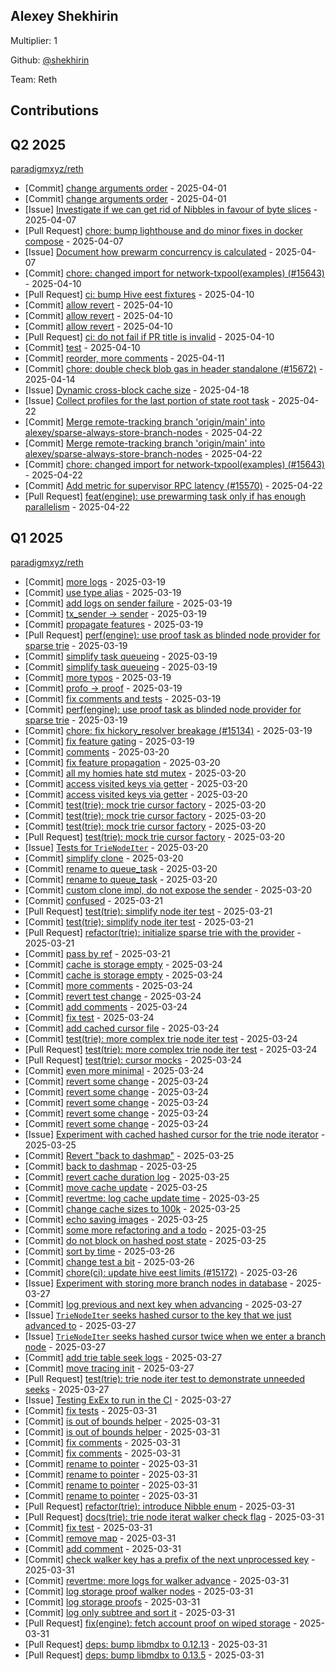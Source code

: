 
## Alexey Shekhirin
Multiplier: 1

Github: [@shekhirin](https://github.com/shekhirin)

Team: Reth

## Contributions

## Q2 2025


[paradigmxyz/reth](https://github.com/paradigmxyz/reth)
* [Commit] [change arguments order](https://github.com/paradigmxyz/reth/commit/2ab46a13475ff4f616d14abce0efaf424038596a) - 2025-04-01
* [Commit] [change arguments order](https://github.com/paradigmxyz/reth/commit/557728d72ee1d45506eee3ad50e5e7b7e1d7f4b7) - 2025-04-01
* [Issue] [Investigate if we can get rid of Nibbles in favour of byte slices](https://github.com/paradigmxyz/reth/issues/15594) - 2025-04-07
* [Pull Request] [chore: bump lighthouse and do minor fixes in docker compose](https://github.com/paradigmxyz/reth/pull/15587) - 2025-04-07
* [Issue] [Document how prewarm concurrency is calculated](https://github.com/paradigmxyz/reth/issues/15586) - 2025-04-07
* [Commit] [chore: changed import for network-txpool(examples) (#15643)](https://github.com/paradigmxyz/reth/commit/ab85300ac35a57ca2d1f8fbc23aa29d6baee1376) - 2025-04-10
* [Pull Request] [ci: bump Hive eest fixtures](https://github.com/paradigmxyz/reth/pull/15668) - 2025-04-10
* [Commit] [allow revert](https://github.com/paradigmxyz/reth/commit/dd91b48b5d8565c2644dcdc3c02e6925fc7d269c) - 2025-04-10
* [Commit] [allow revert](https://github.com/paradigmxyz/reth/commit/940aaeaa69a1763c550781b9cc783bdf301de8db) - 2025-04-10
* [Commit] [allow revert](https://github.com/paradigmxyz/reth/commit/546998952a09348462a4333d2e08555ac5e60d5e) - 2025-04-10
* [Pull Request] [ci: do not fail if PR title is invalid](https://github.com/paradigmxyz/reth/pull/15667) - 2025-04-10
* [Commit] [test](https://github.com/paradigmxyz/reth/commit/37fae997dc2c47da43da3428c3eb64bed84d8d2a) - 2025-04-10
* [Commit] [reorder, more comments](https://github.com/paradigmxyz/reth/commit/65cebe921c8a9e526c6dd945f9766f856af74f86) - 2025-04-11
* [Commit] [chore: double check blob gas in header standalone (#15672)](https://github.com/paradigmxyz/reth/commit/3346f5b7fdd5d7a3dd68fe64d3b6c7b8f761d0b9) - 2025-04-14
* [Issue] [Dynamic cross-block cache size](https://github.com/paradigmxyz/reth/issues/15802) - 2025-04-18
* [Issue] [Collect profiles for the last portion of state root task](https://github.com/paradigmxyz/reth/issues/15856) - 2025-04-22
* [Commit] [Merge remote-tracking branch 'origin/main' into alexey/sparse-always-store-branch-nodes](https://github.com/paradigmxyz/reth/commit/7ef6e66dd626c65aa75e1b2b215158f8640d874a) - 2025-04-22
* [Commit] [Merge remote-tracking branch 'origin/main' into alexey/sparse-always-store-branch-nodes](https://github.com/paradigmxyz/reth/commit/68b72b392cde00b9816bd3bca5d8fd66b6f391d9) - 2025-04-22
* [Commit] [chore: changed import for network-txpool(examples) (#15643)](https://github.com/paradigmxyz/reth/commit/ab85300ac35a57ca2d1f8fbc23aa29d6baee1376) - 2025-04-22
* [Commit] [Add metric for supervisor RPC latency (#15570)](https://github.com/paradigmxyz/reth/commit/8be89080b0c0b20eb69e9bbb9e193644186e2459) - 2025-04-22
* [Pull Request] [feat(engine): use prewarming task only if has enough parallelism](https://github.com/paradigmxyz/reth/pull/15850) - 2025-04-22
## Q1 2025

[paradigmxyz/reth](https://github.com/paradigmxyz/reth)
* [Commit] [more logs](https://github.com/paradigmxyz/reth/commit/01a629b759df8297cb51b7d6e8a2b0423464660c) - 2025-03-19
* [Commit] [use type alias](https://github.com/paradigmxyz/reth/commit/3c51d6e8e9bba86a38f796fcd5b35bc8104e093d) - 2025-03-19
* [Commit] [add logs on sender failure](https://github.com/paradigmxyz/reth/commit/69ff3ce061d1e9d8f6184d8e18a7b24903f4362b) - 2025-03-19
* [Commit] [tx_sender -> sender](https://github.com/paradigmxyz/reth/commit/553f685192dec1858edda326ec5befe0561811ad) - 2025-03-19
* [Commit] [propagate features](https://github.com/paradigmxyz/reth/commit/32522f664fa439e55da18bc8292ed6fc9a166349) - 2025-03-19
* [Pull Request] [perf(engine): use proof task as blinded node provider for sparse trie](https://github.com/paradigmxyz/reth/pull/15152) - 2025-03-19
* [Commit] [simplify task queueing](https://github.com/paradigmxyz/reth/commit/cc73edbde8a7a422cc4947ad01ccc43be57a288a) - 2025-03-19
* [Commit] [simplify task queueing](https://github.com/paradigmxyz/reth/commit/a410a3176361219548d7948ae1cedbfd7f707e0d) - 2025-03-19
* [Commit] [more typos](https://github.com/paradigmxyz/reth/commit/5df725b06f01b780d6012bba6f0cd455044a2495) - 2025-03-19
* [Commit] [profo -> proof](https://github.com/paradigmxyz/reth/commit/e4d80c8d424be0178458f66549149cff6083f337) - 2025-03-19
* [Commit] [fix comments and tests](https://github.com/paradigmxyz/reth/commit/74c7b45a6faebfa5def42b3115bd9058266cb750) - 2025-03-19
* [Commit] [perf(engine): use proof task as blinded node provider for sparse trie](https://github.com/paradigmxyz/reth/commit/ad3cc83d2b2159e8db6ca2c047e8d5b25b316529) - 2025-03-19
* [Commit] [chore: fix hickory_resolver breakage (#15134)](https://github.com/paradigmxyz/reth/commit/bbbc1c143432c22878e0428b90201ba625ef6187) - 2025-03-19
* [Commit] [fix feature gating](https://github.com/paradigmxyz/reth/commit/05698e14c0a547e079cf1e37ae7df2fc4e3a76ac) - 2025-03-19
* [Commit] [comments](https://github.com/paradigmxyz/reth/commit/c86b0f0c7ed2c8981cdd99e90aa422d1100dc1c4) - 2025-03-20
* [Commit] [fix feature propagation](https://github.com/paradigmxyz/reth/commit/a109be01251e65db9cfc455900b9baf43ace3424) - 2025-03-20
* [Commit] [all my homies hate std mutex](https://github.com/paradigmxyz/reth/commit/f29bacfd89203500eeae9946da207b054b92c61b) - 2025-03-20
* [Commit] [access visited keys via getter](https://github.com/paradigmxyz/reth/commit/dbee0c53e5ae16494416df3847fb17bb01f234f1) - 2025-03-20
* [Commit] [access visited keys via getter](https://github.com/paradigmxyz/reth/commit/09916109d747a5c25628a45603276c3b1fb3f8c2) - 2025-03-20
* [Commit] [test(trie): mock trie cursor factory](https://github.com/paradigmxyz/reth/commit/212234d57c8b2ad20e31f8659683c2927a267982) - 2025-03-20
* [Commit] [test(trie): mock trie cursor factory](https://github.com/paradigmxyz/reth/commit/836db1bf222f39c7f15e52a1257e8da683a09270) - 2025-03-20
* [Commit] [test(trie): mock trie cursor factory](https://github.com/paradigmxyz/reth/commit/25b2b2cc2201a46e631664d0caa14e6878217379) - 2025-03-20
* [Pull Request] [test(trie): mock trie cursor factory](https://github.com/paradigmxyz/reth/pull/15173) - 2025-03-20
* [Issue] [Tests for `TrieNodeIter`](https://github.com/paradigmxyz/reth/issues/15171) - 2025-03-20
* [Commit] [simplify clone](https://github.com/paradigmxyz/reth/commit/1114a13edce21398fdc55aa331a8286213eee5ea) - 2025-03-20
* [Commit] [rename to queue_task](https://github.com/paradigmxyz/reth/commit/5b878c20ce7593b54f909922068f06f563520d5e) - 2025-03-20
* [Commit] [rename to queue_task](https://github.com/paradigmxyz/reth/commit/114fbf69aba504a1009434357109772293b576f3) - 2025-03-20
* [Commit] [custom clone impl, do not expose the sender](https://github.com/paradigmxyz/reth/commit/3e614c0d566022d3df01453cd81a4784a86ef933) - 2025-03-20
* [Commit] [confused](https://github.com/paradigmxyz/reth/commit/efc9eb18ee225f84586d9f5d08b67f0a51d65c28) - 2025-03-21
* [Pull Request] [test(trie): simplify node iter test](https://github.com/paradigmxyz/reth/pull/15201) - 2025-03-21
* [Commit] [test(trie): simplify node iter test](https://github.com/paradigmxyz/reth/commit/43b9833fc9107bf34dd7d826404ca917d4ee0dba) - 2025-03-21
* [Pull Request] [refactor(trie): initialize sparse trie with the provider](https://github.com/paradigmxyz/reth/pull/15199) - 2025-03-21
* [Commit] [pass by ref](https://github.com/paradigmxyz/reth/commit/f043b02350d7e15264067d4495927a9fe80f4f36) - 2025-03-21
* [Commit] [cache is storage empty](https://github.com/paradigmxyz/reth/commit/6946e536268e7d863fddbf539dbc8ea79f0d4249) - 2025-03-24
* [Commit] [cache is storage empty](https://github.com/paradigmxyz/reth/commit/45f14fcfd09528cedbefb597e710102cdb7584e9) - 2025-03-24
* [Commit] [more comments](https://github.com/paradigmxyz/reth/commit/5e35deff13cbad226ac783bfba4c796b3e0a3d2a) - 2025-03-24
* [Commit] [revert test change](https://github.com/paradigmxyz/reth/commit/54852eae014b015c0f03e3530216e4f391ceeee0) - 2025-03-24
* [Commit] [add comments](https://github.com/paradigmxyz/reth/commit/4e42d886bdf086a6290ef5ff19c8f0c93d1bb771) - 2025-03-24
* [Commit] [fix test](https://github.com/paradigmxyz/reth/commit/b896ce7dc7a27b03e69b4fd212856f02f7d7316d) - 2025-03-24
* [Commit] [add cached cursor file](https://github.com/paradigmxyz/reth/commit/4e65f9005f6efdf35dae96f2bb30be8afebb1eed) - 2025-03-24
* [Commit] [test(trie): more complex trie node iter test](https://github.com/paradigmxyz/reth/commit/9315253b3e8b1ed5d01d3be6c46ead8397247f5c) - 2025-03-24
* [Pull Request] [test(trie): more complex trie node iter test](https://github.com/paradigmxyz/reth/pull/15244) - 2025-03-24
* [Pull Request] [test(trie): cursor mocks](https://github.com/paradigmxyz/reth/pull/15242) - 2025-03-24
* [Commit] [even more minimal](https://github.com/paradigmxyz/reth/commit/8b398cc6c15a807a5d49c6945e03334414d2c301) - 2025-03-24
* [Commit] [revert some change](https://github.com/paradigmxyz/reth/commit/ee006613542a5c899b6116a88f33d06d5de12cb5) - 2025-03-24
* [Commit] [revert some change](https://github.com/paradigmxyz/reth/commit/68ed7376f073ffbf76ae37cd826917f166c708f8) - 2025-03-24
* [Commit] [revert some change](https://github.com/paradigmxyz/reth/commit/a37fe6a466973518292d8479e1d450d68d27f427) - 2025-03-24
* [Commit] [revert some change](https://github.com/paradigmxyz/reth/commit/49cdce8a3670294990b9c29a549c1e5a5c369f57) - 2025-03-24
* [Commit] [revert some change](https://github.com/paradigmxyz/reth/commit/fd6938885bfc2ed2a3d36245968fa352098b9765) - 2025-03-24
* [Issue] [Experiment with cached hashed cursor for the trie node iterator](https://github.com/paradigmxyz/reth/issues/15278) - 2025-03-25
* [Commit] [Revert "back to dashmap"](https://github.com/paradigmxyz/reth/commit/cd61097901823d09ab953b8b7a0839decf4e08ca) - 2025-03-25
* [Commit] [back to dashmap](https://github.com/paradigmxyz/reth/commit/b599abb11a2e481bf6b2a0c4594f97598dc13890) - 2025-03-25
* [Commit] [revert cache duration log](https://github.com/paradigmxyz/reth/commit/63bb28959f661b2743946770686d7a7b8caf1d9e) - 2025-03-25
* [Commit] [move cache update](https://github.com/paradigmxyz/reth/commit/b8b4f1703a8576e99455570bde9cc58cff74d696) - 2025-03-25
* [Commit] [revertme: log cache update time](https://github.com/paradigmxyz/reth/commit/6c26123e2218e5a80919b5a25adf6f4fa88ef3c9) - 2025-03-25
* [Commit] [change cache sizes to 100k](https://github.com/paradigmxyz/reth/commit/d7fa0133dffb7062073cad260b0ca17743c3a6c4) - 2025-03-25
* [Commit] [echo saving images](https://github.com/paradigmxyz/reth/commit/4e6d24036d73128ea11d86d6c0026be491c41622) - 2025-03-25
* [Commit] [some more refactoring and a todo](https://github.com/paradigmxyz/reth/commit/8cab95c6ee389a590aaba470a7c2e71070a7d749) - 2025-03-25
* [Commit] [do not block on hashed post state](https://github.com/paradigmxyz/reth/commit/fe0e9ce146a51d66e558af0b0f9f9a8619c1830b) - 2025-03-25
* [Commit] [sort by time](https://github.com/paradigmxyz/reth/commit/5e0dcc27218d93a210ca978e1e0c80d50420041b) - 2025-03-26
* [Commit] [change test a bit](https://github.com/paradigmxyz/reth/commit/36c6e0a724b61dcc73f425cc36cfd05d9bbbccfe) - 2025-03-26
* [Commit] [chore(ci): update hive eest limits (#15172)](https://github.com/paradigmxyz/reth/commit/8a36cbb3ab48de76af76cd6afbae4e7a0cfca1b8) - 2025-03-26
* [Issue] [Experiment with storing more branch nodes in database](https://github.com/paradigmxyz/reth/issues/15330) - 2025-03-27
* [Commit] [log previous and next key when advancing](https://github.com/paradigmxyz/reth/commit/df7445020f90d49f6a0df6247b889706a45803a2) - 2025-03-27
* [Issue] [`TrieNodeIter` seeks hashed cursor to the key that we just advanced to](https://github.com/paradigmxyz/reth/issues/15329) - 2025-03-27
* [Issue] [`TrieNodeIter` seeks hashed cursor twice when we enter a branch node](https://github.com/paradigmxyz/reth/issues/15327) - 2025-03-27
* [Commit] [add trie table seek logs](https://github.com/paradigmxyz/reth/commit/32e36133c68ab9061fa8389257fce4eff2588433) - 2025-03-27
* [Commit] [move tracing init](https://github.com/paradigmxyz/reth/commit/b1d6c22879f82d4129f562b77280078e3d1a53ed) - 2025-03-27
* [Pull Request] [test(trie): trie node iter test to demonstrate unneeded seeks](https://github.com/paradigmxyz/reth/pull/15322) - 2025-03-27
* [Issue] [Testing ExEx to run in the CI](https://github.com/paradigmxyz/reth/issues/15319) - 2025-03-27
* [Commit] [fix tests](https://github.com/paradigmxyz/reth/commit/377a040c7e51ae3ffefddff727cb7da8a9466ee8) - 2025-03-31
* [Commit] [is out of bounds helper](https://github.com/paradigmxyz/reth/commit/21e54b6a5d3cff68064200fc70b06139646eee21) - 2025-03-31
* [Commit] [is out of bounds helper](https://github.com/paradigmxyz/reth/commit/6c38c3292e2272bc1b2dac09baa9af19904b2fbe) - 2025-03-31
* [Commit] [fix comments](https://github.com/paradigmxyz/reth/commit/bcc7c11e023e250c1c29f172a2c33ff89f1c2f80) - 2025-03-31
* [Commit] [fix comments](https://github.com/paradigmxyz/reth/commit/65de83dd0898412152a193bb943a9b718100059d) - 2025-03-31
* [Commit] [rename to pointer](https://github.com/paradigmxyz/reth/commit/30bbdf1e248fffcc4e4d65ede84d3872e453a7fa) - 2025-03-31
* [Commit] [rename to pointer](https://github.com/paradigmxyz/reth/commit/61dbabb07c011c08a985f39d9818688ba7c8c239) - 2025-03-31
* [Commit] [rename to pointer](https://github.com/paradigmxyz/reth/commit/306d56ac2e5679034c873408ec23fd9c216875a2) - 2025-03-31
* [Commit] [rename to pointer](https://github.com/paradigmxyz/reth/commit/fcd2c3f8d61f1553375d8798c4dabee6aa6e1e16) - 2025-03-31
* [Pull Request] [refactor(trie): introduce Nibble enum](https://github.com/paradigmxyz/reth/pull/15420) - 2025-03-31
* [Pull Request] [docs(trie): trie node iterat walker check flag](https://github.com/paradigmxyz/reth/pull/15418) - 2025-03-31
* [Commit] [fix test](https://github.com/paradigmxyz/reth/commit/a4c2e5b1f33bfb26f0e62082bbb1d0f71af77935) - 2025-03-31
* [Commit] [remove map](https://github.com/paradigmxyz/reth/commit/45cd696c7a9ac731fecd900fc068207ddd34a0ff) - 2025-03-31
* [Commit] [add comment](https://github.com/paradigmxyz/reth/commit/b9b70b2bad2a9a025859afc99d3bb61ba42e9907) - 2025-03-31
* [Commit] [check walker key has a prefix of the next unprocessed key](https://github.com/paradigmxyz/reth/commit/2ac981d8bce3c2afb14736a6c7b278e2fff00498) - 2025-03-31
* [Commit] [revertme: more logs for walker advance](https://github.com/paradigmxyz/reth/commit/829cae827bb0b1be5b94738823faf51664a844b8) - 2025-03-31
* [Commit] [log storage proof walker nodes](https://github.com/paradigmxyz/reth/commit/eeb74434ead791415edbb39612faee1f98673a02) - 2025-03-31
* [Commit] [log storage proofs](https://github.com/paradigmxyz/reth/commit/83e648eae4ae08d7ab2a34fce0ea79eb384692e8) - 2025-03-31
* [Commit] [log only subtree and sort it](https://github.com/paradigmxyz/reth/commit/6f0d6b85973a9b8d70e359ba15d4948c64a95e31) - 2025-03-31
* [Pull Request] [fix(engine): fetch account proof on wiped storage](https://github.com/paradigmxyz/reth/pull/15415) - 2025-03-31
* [Pull Request] [deps: bump libmdbx to 0.12.13](https://github.com/paradigmxyz/reth/pull/15413) - 2025-03-31
* [Pull Request] [deps: bump libmdbx to 0.13.5](https://github.com/paradigmxyz/reth/pull/15412) - 2025-03-31
